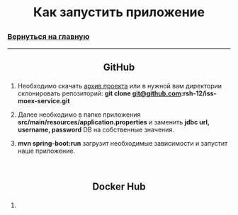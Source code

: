 # <p align="center">Как запустить приложение</p>

### [Вернуться на главную](/README.md)

---

## <p style="text-align: center">GitHub</p>

1. Необходимо скачать [архив проекта](https://github.com/rsh-12/iss-moex-service) или в нужной вам директории склонировать репозиторий: **git clone git@github.com:rsh-12/iss-moex-service.git**
   

2. Далее необходимо в папке приложения **src/main/resources/application.properties** и заменить **jdbc url, username, password** DB на собственные значения. 


3. **mvn spring-boot:run** загрузит необходимые зависимости и запустит наше приложение.
<br>

## <p style="text-align: center">Docker Hub</p>
1. 